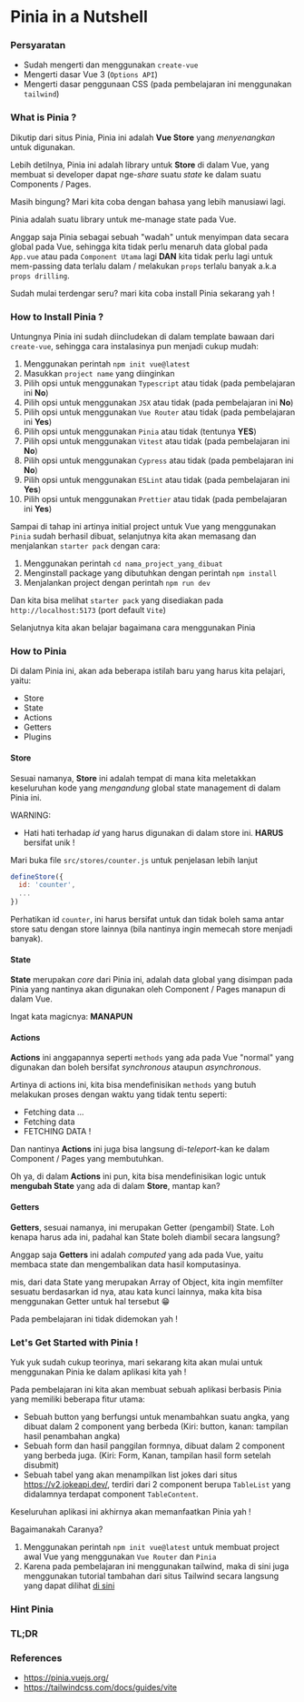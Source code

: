 # Pinia in a Nutshell

### Persyaratan
- Sudah mengerti dan menggunakan `create-vue`
- Mengerti dasar Vue 3 (`Options API`)
- Mengerti dasar penggunaan CSS (pada pembelajaran ini menggunakan `tailwind`)

### What is Pinia ?

Dikutip dari situs Pinia, Pinia ini adalah **Vue Store** yang *menyenangkan* untuk digunakan.

Lebih detilnya, Pinia ini adalah library untuk **Store** di dalam Vue, yang membuat si developer dapat nge-*share* suatu *state* ke dalam suatu Components / Pages.

Masih bingung? Mari kita coba dengan bahasa yang lebih manusiawi lagi.

Pinia adalah suatu library untuk me-manage state pada Vue. 

Anggap saja Pinia sebagai sebuah "wadah" untuk menyimpan data secara global pada Vue, sehingga kita tidak perlu menaruh data global pada `App.vue` atau pada `Component Utama` lagi **DAN** kita tidak perlu lagi untuk mem-passing data terlalu dalam / melakukan `props` terlalu banyak a.k.a `props drilling`.

Sudah mulai terdengar seru? mari kita coba install Pinia sekarang yah !

### How to Install Pinia ?

Untungnya Pinia ini sudah diincludekan di dalam template bawaan dari `create-vue`, sehingga cara instalasinya pun menjadi cukup mudah:

1. Menggunakan perintah `npm init vue@latest`
1. Masukkan `project name` yang diinginkan
1. Pilih opsi untuk menggunakan `Typescript` atau tidak (pada pembelajaran ini **No**)
1. Pilih opsi untuk menggunakan `JSX` atau tidak (pada pembelajaran ini **No**)
1. Pilih opsi untuk menggunakan `Vue Router` atau tidak (pada pembelajaran ini **Yes**)
1. Pilih opsi untuk menggunakan `Pinia` atau tidak (tentunya **YES**)
1. Pilih opsi untuk menggunakan `Vitest` atau tidak (pada pembelajaran ini **No**)
1. Pilih opsi untuk menggunakan `Cypress` atau tidak (pada pembelajaran ini **No**)
1. Pilih opsi untuk menggunakan `ESLint` atau tidak (pada pembelajaran ini **Yes**)
1. Pilih opsi untuk menggunakan `Prettier` atau tidak (pada pembelajaran ini **Yes**)

Sampai di tahap ini artinya initial project untuk Vue yang menggunakan `Pinia` sudah berhasil dibuat, selanjutnya kita akan memasang dan menjalankan `starter pack` dengan cara:

1. Menggunakan perintah `cd nama_project_yang_dibuat`
1. Menginstall package yang dibutuhkan dengan perintah `npm install`
1. Menjalankan project dengan perintah `npm run dev`

Dan kita bisa melihat `starter pack` yang disediakan pada `http://localhost:5173` (port default `Vite`)

Selanjutnya kita akan belajar bagaimana cara menggunakan Pinia

### How to Pinia

Di dalam Pinia ini, akan ada beberapa istilah baru yang harus kita pelajari, yaitu:
- Store
- State
- Actions
- Getters 
- Plugins

#### Store
Sesuai namanya, **Store** ini adalah tempat di mana kita meletakkan keseluruhan kode yang *mengandung* global state management di dalam Pinia ini.

WARNING:
- Hati hati terhadap *id* yang harus digunakan di dalam store ini. **HARUS** bersifat unik !

Mari buka file `src/stores/counter.js` untuk penjelasan lebih lanjut

```js
defineStore({
  id: 'counter',
  ...
})
```

Perhatikan id `counter`, ini harus bersifat untuk dan tidak boleh sama antar store satu dengan store lainnya (bila nantinya ingin memecah store menjadi banyak).

#### State
**State** merupakan *core* dari Pinia ini, adalah data global yang disimpan pada Pinia yang nantinya akan digunakan oleh Component / Pages manapun di dalam Vue.

Ingat kata magicnya: **MANAPUN**

#### Actions
**Actions** ini anggapannya seperti `methods` yang ada pada Vue "normal" yang digunakan dan boleh bersifat *synchronous* ataupun *asynchronous*.

Artinya di actions ini, kita bisa mendefinisikan `methods` yang butuh melakukan proses dengan waktu yang tidak tentu seperti:
- Fetching data ...
- Fetching data 
- FETCHING DATA !

Dan nantinya **Actions** ini juga bisa langsung di-*teleport*-kan ke dalam Component / Pages yang membutuhkan.

Oh ya, di dalam **Actions** ini pun, kita bisa mendefinisikan logic untuk **mengubah State** yang ada di dalam **Store**, mantap kan? 

#### Getters
**Getters**, sesuai namanya, ini merupakan Getter (pengambil) State. Loh kenapa harus ada ini, padahal kan State boleh diambil secara langsung? 

Anggap saja **Getters** ini adalah *computed* yang ada pada Vue, yaitu membaca state dan mengembalikan data hasil komputasinya.

mis, dari data State yang merupakan Array of Object, kita ingin memfilter sesuatu berdasarkan id nya, atau kata kunci lainnya, maka kita bisa menggunakan Getter untuk hal tersebut 😁

Pada pembelajaran ini tidak didemokan yah !

### Let's Get Started with Pinia !

Yuk yuk sudah cukup teorinya, mari sekarang kita akan mulai untuk menggunakan Pinia ke dalam aplikasi kita yah !

Pada pembelajaran ini kita akan membuat sebuah aplikasi berbasis Pinia yang memiliki beberapa fitur utama:
- Sebuah button yang berfungsi untuk menambahkan suatu angka, yang dibuat dalam 2 component yang berbeda (Kiri: button, kanan: tampilan hasil penambahan angka)
- Sebuah form dan hasil panggilan formnya, dibuat dalam 2 component yang berbeda juga. (Kiri: Form, Kanan, tampilan hasil form setelah disubmit)
- Sebuah tabel yang akan menampilkan list jokes dari situs https://v2.jokeapi.dev/, terdiri dari 2 component berupa `TableList` yang didalamnya terdapat component `TableContent`.

Keseluruhan aplikasi ini akhirnya akan memanfaatkan Pinia yah ! 

Bagaimanakah Caranya?

1. Menggunakan perintah `npm init vue@latest` untuk membuat project awal Vue yang menggunakan `Vue Router` dan `Pinia`
1. Karena pada pembelajaran ini menggunakan tailwind, maka di sini juga menggunakan tutorial tambahan dari situs Tailwind secara langsung yang dapat dilihat [di sini](https://tailwindcss.com/docs/guides/vite)

### Hint Pinia

### TL;DR

### References
- https://pinia.vuejs.org/
- https://tailwindcss.com/docs/guides/vite